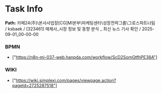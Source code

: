 # Task Info

**Path:** 카페24(주)\본사사업장\[CG]MI본부\마케팅센터\성장전략그룹\그로스파트너팀 / ksbaek / [323461] 매체사_시장 정보 및 동향 분석 _ 최신 뉴스 기사 확인 / 2025-09-01_00-00-00

### BPMN
- ["https://n8n-mi-037-web.hanpda.com/workflow/ScD2SomGtfhPE38A"]

### WIKI
- ["https://wiki.simplexi.com/pages/viewpage.action?pageId=2725287518"]


